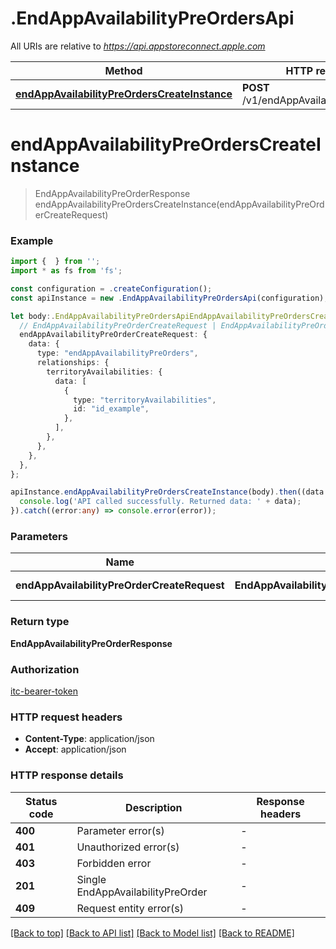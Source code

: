 # .EndAppAvailabilityPreOrdersApi

All URIs are relative to *https://api.appstoreconnect.apple.com*

Method | HTTP request | Description
------------- | ------------- | -------------
[**endAppAvailabilityPreOrdersCreateInstance**](EndAppAvailabilityPreOrdersApi.md#endAppAvailabilityPreOrdersCreateInstance) | **POST** /v1/endAppAvailabilityPreOrders | 


# **endAppAvailabilityPreOrdersCreateInstance**
> EndAppAvailabilityPreOrderResponse endAppAvailabilityPreOrdersCreateInstance(endAppAvailabilityPreOrderCreateRequest)


### Example


```typescript
import {  } from '';
import * as fs from 'fs';

const configuration = .createConfiguration();
const apiInstance = new .EndAppAvailabilityPreOrdersApi(configuration);

let body:.EndAppAvailabilityPreOrdersApiEndAppAvailabilityPreOrdersCreateInstanceRequest = {
  // EndAppAvailabilityPreOrderCreateRequest | EndAppAvailabilityPreOrder representation
  endAppAvailabilityPreOrderCreateRequest: {
    data: {
      type: "endAppAvailabilityPreOrders",
      relationships: {
        territoryAvailabilities: {
          data: [
            {
              type: "territoryAvailabilities",
              id: "id_example",
            },
          ],
        },
      },
    },
  },
};

apiInstance.endAppAvailabilityPreOrdersCreateInstance(body).then((data:any) => {
  console.log('API called successfully. Returned data: ' + data);
}).catch((error:any) => console.error(error));
```


### Parameters

Name | Type | Description  | Notes
------------- | ------------- | ------------- | -------------
 **endAppAvailabilityPreOrderCreateRequest** | **EndAppAvailabilityPreOrderCreateRequest**| EndAppAvailabilityPreOrder representation |


### Return type

**EndAppAvailabilityPreOrderResponse**

### Authorization

[itc-bearer-token](README.md#itc-bearer-token)

### HTTP request headers

 - **Content-Type**: application/json
 - **Accept**: application/json


### HTTP response details
| Status code | Description | Response headers |
|-------------|-------------|------------------|
**400** | Parameter error(s) |  -  |
**401** | Unauthorized error(s) |  -  |
**403** | Forbidden error |  -  |
**201** | Single EndAppAvailabilityPreOrder |  -  |
**409** | Request entity error(s) |  -  |

[[Back to top]](#) [[Back to API list]](README.md#documentation-for-api-endpoints) [[Back to Model list]](README.md#documentation-for-models) [[Back to README]](README.md)


